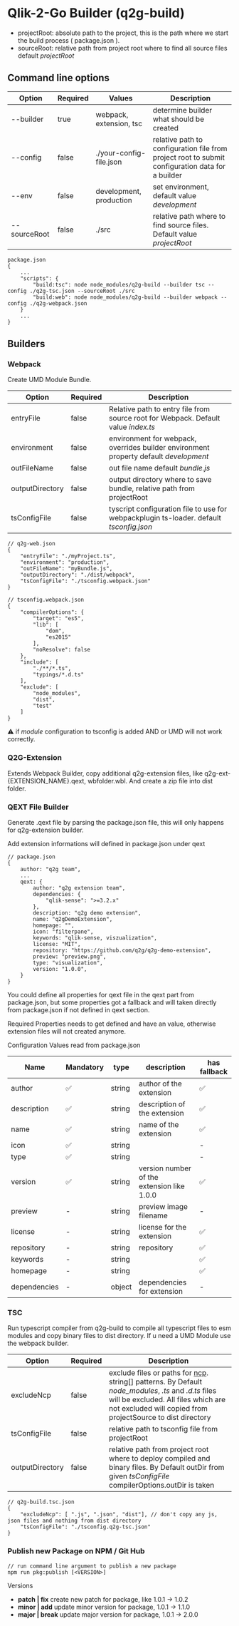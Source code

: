 # Qlik-2-Go Builder (q2g-build)

- projectRoot: absolute path to the project, this is the path where we start the build process ( package.json ).
- sourceRoot: relative path from project root where to find all source files default _projectRoot_

## Command line options

| Option | Required | Values | Description |
|-|-|-|-|
| --builder | true | webpack, extension, tsc | determine builder what should be created |
| --config | false | ./your-config-file.json | relative path to configuration file from project root to submit configuration data for a builder |
|--env|false| development, production | set environment, default value _development_ |
| --sourceRoot | false | ./src | relative path where to find source files. Default value _projectRoot_ |

```
package.json
{
    ...
    "scripts": {
        "build:tsc": node node_modules/q2g-build --builder tsc --config ./q2g-tsc.json --sourceRoot ./src
        "build:web": node node_modules/q2g-build --builder webpack --config ./q2g-webpack.json 
    }
    ...
}
```

## Builders

### Webpack

Create UMD Module Bundle.

| Option | Required | Description |
|-|-|-|
| entryFile | false | Relative path to entry file from source root for Webpack. Default value _index.ts_|
| environment | false | environment for webpack, overrides builder environment property default _development_ |
|outFileName|false| out file name default _bundle.js_ |
|outputDirectory| false | output directory where to save bundle, relative path from projectRoot |
|tsConfigFile| false | tyscript configuration file to use for webpackplugin ts-loader. default _tsconfig.json_ |

```
// q2g-web.json
{
    "entryFile": "./myProject.ts",
    "environment": "production",
    "outFileName": "myBundle.js",
    "outputDirectory": "./dist/webpack",
    "tsConfigFile": "./tsconfig.webpack.json"
}
```

```
// tsconfig.webpack.json
{
    "compilerOptions": {
        "target": "es5",
        "lib": [
            "dom",
            "es2015"
        ],
        "noResolve": false
    },
    "include": [
        "./**/*.ts",
        "typings/*.d.ts"
    ],
    "exclude": [
        "node_modules",
        "dist",
        "test"
    ]
}
```

:warning: if _module_ configuration to tsconfig is added AND or UMD will not work correctly.

### Q2G-Extension

Extends Webpack Builder, copy additional q2g-extension files, like q2g-ext-{EXTENSION_NAME}.qext, wbfolder.wbl. And create a zip file into dist folder.

### QEXT File Builder

Generate <EXTENSION-NAME>.qext file by parsing the package.json file, this will only happens for q2g-extension builder. 

Add extension informations will defined in package.json under qext 
```
// package.json 
{
    author: "q2g team",
    ...
    qext: {
        author: "q2g extension team",
        dependencies: {
            "qlik-sense": ">=3.2.x"
        },
        description: "q2g demo extension",
        name: "q2gDemoExtension",
        homepage: "",
        icon: "filterpane",
        keywords: "qlik-sense, viszualization",
        license: "MIT",
        repository: "https://github.com/q2g/q2g-demo-extension",
        preview: "preview.png",
        type: "visualization",
        version: "1.0.0",
    }
}
```

You could define all properties for qext file in the qext part from package.json, but some properties
got a fallback and will taken directly from package.json if not defined in qext section.

Required Properties needs to get defined and have an value, otherwise extension files will not created anymore.

Configuration Values read from package.json

| Name | Mandatory | type | description | has fallback |
|-|-|-|-|-|
| author | :white_check_mark: | string | author of the extension | :white_check_mark: |
| description | :white_check_mark: | string | description of the extension | :white_check_mark: |
| name | :white_check_mark: | string | name of the extension | :white_check_mark: |
| icon | :white_check_mark: | string | | - |
| type | :white_check_mark: | string | | - |
| version | :white_check_mark: | string | version number of the extension like 1.0.0 | :white_check_mark: |
| preview | - | string | preview image filename | - |
| license | - | string | license for the extension | :white_check_mark: |
| repository | - | string | repository | :white_check_mark: |
| keywords | - | string | | :white_check_mark: |
| homepage | - | string | | :white_check_mark: |
| dependencies | - | object | dependencies for extension | - |

### TSC

Run typescript compiler from q2g-build to compile all typescript files to esm modules and copy binary files to dist directory. If u need a UMD Module use the webpack builder.

| Option | Required | Description |
|-|-|-|
|excludeNcp|false| exclude files or paths for [ncp](https://www.npmjs.com/package/ncp). string[] patterns. By Default _node_modules_, _.ts_ and _.d.ts_ files will be excluded. All files which are not excluded will copied from projectSource to dist directory|
|tsConfigFile|false| relative path to tsconfig file from projectRoot |
|outputDirectory|false| relative path from project root where to deploy compiled and binary files. By Default outDir from given _tsConfigFile_ compilerOptions.outDir is taken |

```
// q2g-build.tsc.json
{
    "excludeNcp": [ ".js", ".json", "dist"], // don't copy any js, json files and nothing from dist directory
    "tsConfigFile": "./tsconfig.q2g-tsc.json"
}
```

### Publish new Package on NPM / Git Hub

```
// run command line argument to publish a new package
npm run pkg:publish [<VERSION>]
```

Versions
- **patch | fix** create new patch for package, like 1.0.1 -> 1.0.2
- **minor | add** update minor version for package, 1.0.1 -> 1.1.0
- **major | break** update major version for package, 1.0.1 -> 2.0.0

